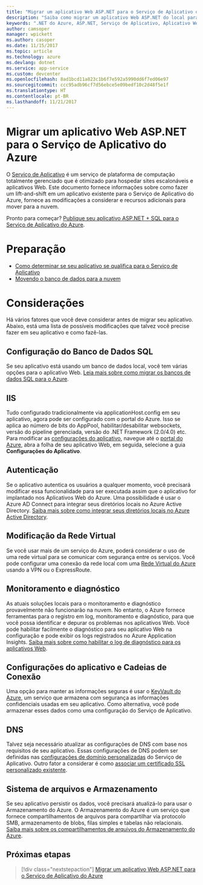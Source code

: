 ```yaml
---
title: "Migrar um aplicativo Web ASP.NET para o Serviço de Aplicativo do Azure"
description: "Saiba como migrar um aplicativo Web ASP.NET do local para o Serviço de Aplicativo do Azure."
keywords: ".NET do Azure, ASP.NET, Serviço de Aplicativo, Aplicativo Web, migrar, migração"
author: camsoper
manager: wpickett
ms.author: casoper
ms.date: 11/15/2017
ms.topic: article
ms.technology: azure
ms.devlang: dotnet
ms.service: app-service
ms.custom: devcenter
ms.openlocfilehash: 8ad1bcd11a823c1b6f7e592a5990dd6f7ed06e97
ms.sourcegitcommit: ccc95adb96cf7d56ebce5e09bedf10c2d48f5e1f
ms.translationtype: HT
ms.contentlocale: pt-BR
ms.lasthandoff: 11/21/2017
---
```

# <a name="migrate-an-aspnet-web-application-to-azure-app-service"></a>Migrar um aplicativo Web ASP.NET para o Serviço de Aplicativo do Azure

O [Serviço de Aplicativo](https://docs.microsoft.com/azure/app-service/app-service-web-overview#why-use-web-apps) é um serviço de plataforma de computação totalmente gerenciado que é otimizado para hospedar sites escalonáveis e aplicativos Web. Este documento fornece informações sobre como fazer um lift-and-shift em um aplicativo existente para o Serviço de Aplicativo do Azure, fornece as modificações a considerar e recursos adicionais para mover para a nuvem.

Pronto para começar? [Publique seu aplicativo ASP.NET + SQL para o Serviço de Aplicativo do Azure](https://go.microsoft.com/fwlink/?linkid=863214).

# <a name="preparation"></a>Preparação   
* [Como determinar se seu aplicativo se qualifica para o Serviço de Aplicativo](https://azure.microsoft.com/downloads/migration-assistant/)
* [Movendo o banco de dados para a nuvem](https://go.microsoft.com/fwlink/?linkid=863217)

# <a name="considerations"></a>Considerações
Há vários fatores que você deve considerar antes de migrar seu aplicativo. Abaixo, está uma lista de possíveis modificações que talvez você precise fazer em seu aplicativo e como fazê-las.

## <a name="sql-database-configuration"></a>Configuração do Banco de Dados SQL
Se seu aplicativo está usando um banco de dados local, você tem várias opções para o aplicativo Web. [Leia mais sobre como migrar os bancos de dados SQL para o Azure](https://go.microsoft.com/fwlink/?linkid=863217).

## <a name="iis"></a>IIS
Tudo configurado tradicionalmente via applicationHost.config em seu aplicativo, agora pode ser configurado com o portal do Azure. Isso se aplica ao número de bits do AppPool, habilitar/desabilitar websockets, versão do pipeline gerenciada, versão do .NET Framework (2.0/4.0) etc. Para modificar as [configurações do aplicativo](https://docs.microsoft.com/en-us/azure/app-service/web-sites-configure), navegue até o [portal do Azure](https://portal.azure.com), abra a folha de seu aplicativo Web, em seguida, selecione a guia **Configurações do Aplicativo**.

## <a name="authentication"></a>Autenticação
Se o aplicativo autentica os usuários a qualquer momento, você precisará modificar essa funcionalidade para ser executada assim que o aplicativo for implantado nos Aplicativos Web do Azure. Uma possibilidade é usar o Azure AD Connect para integrar seus diretórios locais no Azure Active Directory. [Saiba mais sobre como integrar seus diretórios locais no Azure Active Directory](https://docs.microsoft.com/azure/active-directory/connect/active-directory-aadconnect).

## <a name="virtual-network-modification"></a>Modificação da Rede Virtual
Se você usar mais de um serviço do Azure, poderá considerar o uso de uma rede virtual para se comunicar com segurança entre os serviços. Você pode configurar uma conexão da rede local com uma [Rede Virtual do Azure](https://docs.microsoft.com/en-us/azure/app-service/web-sites-integrate-with-vnet) usando a VPN ou o ExpressRoute.

## <a name="monitoring-and-diagnostics"></a>Monitoramento e diagnóstico
As atuais soluções locais para o monitoramento e diagnóstico provavelmente não funcionarão na nuvem. No entanto, o Azure fornece ferramentas para o registro em log, monitoramento e diagnóstico, para que você possa identificar e depurar os problemas nos aplicativos Web. Você pode habilitar facilmente o diagnóstico para seu aplicativo Web na configuração e pode exibir os logs registrados no Azure Application Insights. [Saiba mais sobre como habilitar o log de diagnóstico para os aplicativos Web](https://docs.microsoft.com/azure/app-service/web-sites-enable-diagnostic-log).

## <a name="connection-strings-and-application-settings"></a>Configurações do aplicativo e Cadeias de Conexão
Uma opção para manter as informações seguras é usar o [KeyVault do Azure](https://docs.microsoft.com/azure/key-vault/), um serviço que armazena com segurança as informações confidenciais usadas em seu aplicativo. Como alternativa, você pode armazenar esses dados como uma configuração do Serviço de Aplicativo.

## <a name="dns"></a>DNS
Talvez seja necessário atualizar as configurações de DNS com base nos requisitos de seu aplicativo. Essas configurações de DNS podem ser definidas nas [configurações de domínio personalizadas](https://docs.microsoft.com/azure/app-service/app-service-web-tutorial-custom-domain) do Serviço de Aplicativo. Outro fator a considerar é como [associar um certificado SSL personalizado existente](https://docs.microsoft.com/en-us/azure/app-service/app-service-web-tutorial-custom-ssl).

## <a name="file-system-and-storage"></a>Sistema de arquivos e Armazenamento
Se seu aplicativo persistir os dados, você precisará atualizá-lo para usar o Armazenamento do Azure. O Armazenamento do Azure é um serviço que fornece compartilhamentos de arquivos para compartilhar via protocolo SMB, armazenamento de blobs, filas simples e tabelas não relacionais. [Saiba mais sobre os compartilhamentos de arquivos do Armazenamento do Azure](https://docs.microsoft.com/azure/storage/files/storage-files-introduction).

## <a name="next-steps"></a>Próximas etapas

> [!div class="nextstepaction"]
> [Migrar um aplicativo Web ASP.NET para o Serviço de Aplicativo do Azure](https://aka.ms/azure-webapp-migrate)
